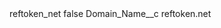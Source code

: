 <?xml version="1.0" encoding="UTF-8"?>
<CustomMetadata xmlns="http://soap.sforce.com/2006/04/metadata" xmlns:xsi="http://www.w3.org/2001/XMLSchema-instance" xmlns:xsd="http://www.w3.org/2001/XMLSchema">
    <label>reftoken_net</label>
    <protected>false</protected>
    <values>
        <field>Domain_Name__c</field>
        <value xsi:type="xsd:string">reftoken.net</value>
    </values>
</CustomMetadata>
